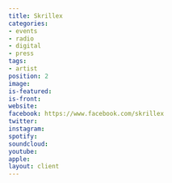 ```yaml
---
title: Skrillex
categories:
- events
- radio
- digital
- press
tags:
- artist
position: 2
image: 
is-featured: 
is-front: 
website: 
facebook: https://www.facebook.com/skrillex
twitter: 
instagram: 
spotify: 
soundcloud: 
youtube: 
apple: 
layout: client
---
```


